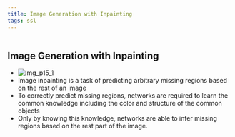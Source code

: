 ```yaml
---
title: Image Generation with Inpainting
tags: ssl
---
```

```toc
```
## Image Generation with Inpainting
- ![img_p15_1](img_p15_1.png) 
- Image inpainting is a task of predicting arbitrary missing regions based on the rest of an image 
- To correctly predict missing regions, networks are required to learn the common knowledge including the color and structure of the common objects 
- Only by knowing this knowledge, networks are able to infer missing regions based on the rest part of the image.




